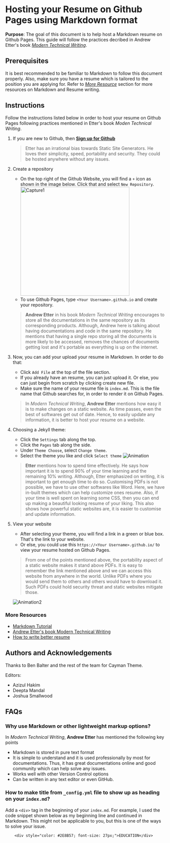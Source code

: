 # Hosting your Resume on Github Pages using Markdown format
**Purpose**: The goal of this document is to help host a Markdown resume on Github Pages. This guide will follow the practices decribed in Andrew Etter's book [*Modern Technical Writing*](https://www.amazon.ca/Modern-Technical-Writing-Introduction-Documentation-ebook/dp/B01A2QL9SS).

## Prerequisites
It is best recommended to be familiar to Markdown to follow this document properly. Also, make sure you have a resume which is tailored to the position you are applying for.
Refer to [*More Resource*](https://github.com/Harshal-Bhalerao/Harshal-Bhalerao.github.io#more-resources) section for more resources on Markdown and Resume writing.

## Instructions
Follow the instructions listed below in order to host your resume on Github Pages following practices mentioned in Etter's book *Moden Technical Writing*.

1. If you are new to Github, then [**Sign up for Github**](https://github.com/signup?ref_cta=Sign+up&ref_loc=header+logged+out&ref_page=%2F&source=header-home)
    > Etter has an irrational bias towards Static Site Generators. He loves their simplicity, speed, portability and security. They could be hosted anywhere without any issues.
2. Create a repository
    - On the top right of the Github Website, you will find a `+` icon as shown in the image below. Click that and select `New Repository`.
      <img width="343" alt="Capture1" src="https://user-images.githubusercontent.com/102128579/159593482-38d966d0-ed9b-4252-9097-e119ea0968f0.PNG">
    - To use Github Pages, type `<Your Username>.github.io` and create your repository.
    > **Andrew Etter** in his book *Modern Technical Writing* encourages to store all the documentations in the same repository as its corresponding products. Although, Andrew here is talking about having documentations and code in the same repository. He mentions that having a single repo storing all the documents is more likely to be accessed, removes the chances of documents getting lost and it's portable as everything is up on the internet.
3. Now, you can add your upload your resume in Markdown. In order to do that:
    - Click `Add File` at the top of the file section.
    - If you already have an resume, you can just upload it. Or else, you can just begin from scratch by clicking create new file.
    - Make sure the name of your resume file is `index.md`. This is the file name that Github searches for, in order to render it on Github Pages.
    > In *Modern Technical Writing*, **Andrew Etter** mentions how easy it is to make changes on a static website. As time passes, even the best of softwares get out of date. Hence, to easily update any information, it is better to host your resume on a website.
4. Choosing a Jekyll theme:
    - Click the `Settings` tab along the top.
    - Click the `Pages` tab along the side.
    - Under `Theme Choose`, select `Change theme`.
    - Select the theme you like and click `Select theme`
      ![Animation](https://user-images.githubusercontent.com/102128579/159598822-cf1463bf-b168-46a0-b0a3-fed2a336247e.gif)
    > **Etter** mentions how to spend time effectively. He says how important it is to spend 90% of your time learning and the remaining 10% writing. Although, Etter emphasized on writing, it is important to get enough time to do so. Customising PDFs is not possible, we have to use other softwares like Word. Here, we have in-built themes which can help customize ones resume. Also, if your time is well spent on learning some CSS, then you can end up making a beautiful looking resume of your liking. This also shows how powerful static websites are, it is easier to customise and update information.
5. View your website
    - After selecting your theme, you will find a link in a green or blue box. That's the link to your website. 
    - Or else, you could use this `https://<Your Username>.github.io/` to view your resume hosted on Github Pages.
    > From one of the points mentioned above, the portability aspect of a static website makes it stand above PDFs. It is easy to remember the link mentioned above and we can access this website from anywhere in the world. Unlike PDFs where you would send them to others and others would have to download it. Such PDFs could hold security threat and static websites mitigate those.

    ![Animation2](https://user-images.githubusercontent.com/102128579/159615790-b382697b-6960-4b6a-924b-386c20345d3f.gif)

### More Resources
- [Markdown Tutorial](https://www.markdowntutorial.com/)
- [Andrew Etter's book Modern Technical Writing](https://www.amazon.ca/Modern-Technical-Writing-Introduction-Documentation-ebook/dp/B01A2QL9SS)
- [How to write better resume](https://www.jobbank.gc.ca/findajob/resources/write-good-resume)


## Authors and Acknowledgements
Thanks to Ben Balter and the rest of the team for Cayman Theme.

Editors:
- Azizul Hakim
- Deepta Mandal
- Joshua Smallwood

## FAQs
### Why use Markdown or other lightweight markup options?
In *Modern Technical Writing*, **Andrew Etter** has mentioned the following key points 
- Markdown is stored in pure text format
- It is simple to understand and it is used professionally by most for documentations. Thus, it has great documentations online and good community which can help solve any issues.
- Works well with other Version Control options
- Can be written in any text editor or even GitHub. 

### How to make title from `_config.yml` file to show up as heading on your `index.md`?
Add a `<div>` tag in the beginning of your `index.md`. For example, I used the code snippet shown below as my beginning line and continued in Markdown. This might not be applicable to you, but this is one of the ways to solve your issue.
        
        <div style="color: #2E8B57; font-size: 27px;">EDUCATION</div>
